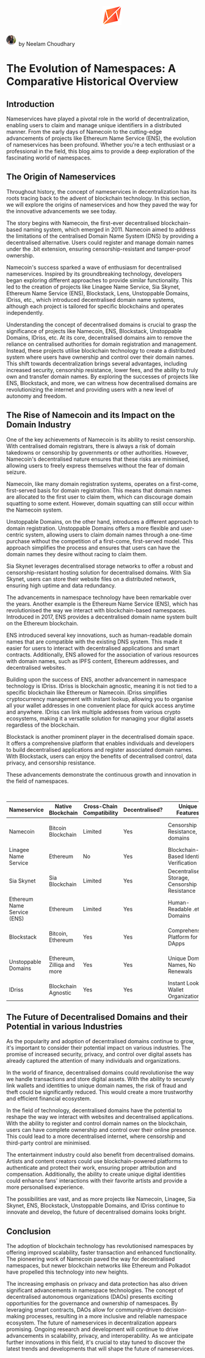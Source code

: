<!---HEADER: DO NOT EDIT!-->
<img src="https://raw.githubusercontent.com/namesys-eth/ccip2-eth-resources/main/graphics/png/logo-mini.png" alt="nchoudhary" style="height: 50px; width:50px; margin-bottom:10px; margin-left:50%; margin-top:-30px;"/>

<img src="https://raw.githubusercontent.com/namesys-eth/ccip2-eth-resources/main/graphics/extra/nchoudhary.png" alt="nchoudhary" style="height: 25px; width:25px; margin-bottom:3px; margin-right:3px;"/> by Neelam Choudhary
<!---HEADER-->

# The Evolution of Namespaces: A Comparative Historical Overview

## Introduction
Nameservices have played a pivotal role in the world of decentralization, enabling users to claim and manage unique identifiers in a distributed manner. From the early days of Namecoin to the cutting-edge advancements of projects like Ethereum Name Service (ENS), the evolution of nameservices has been profound. Whether you're a tech enthusiast or a professional in the field, this blog aims to provide a deep exploration of the fascinating world of namespaces.

## The Origin of Nameservices
Throughout history, the concept of nameservices in decentralization has its roots tracing back to the advent of blockchain technology. In this section, we will explore the origins of nameservices and how they paved the way for the innovative advancements we see today.

The story begins with Namecoin, the first-ever decentralised blockchain-based naming system, which emerged in 2011. Namecoin aimed to address the limitations of the centralised Domain Name System (DNS) by providing a decentralised alternative. Users could register and manage domain names under the .bit extension, ensuring censorship-resistant and tamper-proof ownership.

Namecoin's success sparked a wave of enthusiasm for decentralised nameservices. Inspired by its groundbreaking technology, developers began exploring different approaches to provide similar functionality. This led to the creation of projects like Linagee Name Service, Sia Skynet, Ethereum Name Service (ENS), Blockstack, Lens, Unstoppable Domains, IDriss, etc., which introduced decentralised domain name systems, although each project is tailored for specific blockchains and operates independently.

Understanding the concept of decentralised domains is crucial to grasp the significance of projects like Namecoin, ENS, Blockstack, Unstoppable Domains, IDriss, etc. At its core, decentralised domains aim to remove the reliance on centralised authorities for domain registration and management. Instead, these projects utilise blockchain technology to create a distributed system where users have ownership and control over their domain names. This shift towards decentralization brings several advantages, including increased security, censorship resistance, lower fees, and the ability to truly own and transfer domain names. By exploring the successes of projects like ENS, Blockstack, and more, we can witness how decentralised domains are revolutionizing the internet and providing users with a new level of autonomy and freedom.

## The Rise of Namecoin and its Impact on the Domain Industry
One of the key achievements of Namecoin is its ability to resist censorship. With centralised domain registrars, there is always a risk of domain takedowns or censorship by governments or other authorities. However, Namecoin's decentralised nature ensures that these risks are minimised, allowing users to freely express themselves without the fear of domain seizure.

Namecoin, like many domain registration systems, operates on a first-come, first-served basis for domain registration. This means that domain names are allocated to the first user to claim them, which can discourage domain squatting to some extent. However, domain squatting can still occur within the Namecoin system.

Unstoppable Domains, on the other hand, introduces a different approach to domain registration. Unstoppable Domains offers a more flexible and user-centric system, allowing users to claim domain names through a one-time purchase without the competition of a first-come, first-served model. This approach simplifies the process and ensures that users can have the domain names they desire without racing to claim them.

Sia Skynet leverages decentralised storage networks to offer a robust and censorship-resistant hosting solution for decentralised domains. With Sia Skynet, users can store their website files on a distributed network, ensuring high uptime and data redundancy.

The advancements in namespace technology have been remarkable over the years. Another example is the Ethereum Name Service (ENS), which has revolutionised the way we interact with blockchain-based namespaces. Introduced in 2017, ENS provides a decentralised domain name system built on the Ethereum blockchain.

ENS introduced several key innovations, such as human-readable domain names that are compatible with the existing DNS system. This made it easier for users to interact with decentralised applications and smart contracts. Additionally, ENS allowed for the association of various resources with domain names, such as IPFS content, Ethereum addresses, and decentralised websites.

Building upon the success of ENS, another advancement in namespace technology is IDriss. IDriss is blockchain agnostic, meaning it is not tied to a specific blockchain like Ethereum or Namecoin. IDriss simplifies cryptocurrency management with instant lookup, allowing you to organise all your wallet addresses in one convenient place for quick access anytime and anywhere. IDriss can link multiple addresses from various crypto ecosystems, making it a versatile solution for managing your digital assets regardless of the blockchain.

Blockstack is another prominent player in the decentralised domain space. It offers a comprehensive platform that enables individuals and developers to build decentralised applications and register associated domain names. With Blockstack, users can enjoy the benefits of decentralised control, data privacy, and censorship resistance.

These advancements demonstrate the continuous growth and innovation in the field of namespaces.

&nbsp;
<div class="datatable-begin"></div>

| Nameservice            | Native Blockchain  | Cross-Chain Compatibility | Decentralised? | Unique Features                    | Use Cases                               | Consensus Mechanism |
|------------------------|----------------------|--------------------------|---------------|----------------------------------|----------------------------------------|----------------------|
| Namecoin               | Bitcoin Blockchain  | Limited                  | Yes           | Censorship Resistance, .bit domains | Decentralised Identity, Censorship Resistance | Proof-of-Work       |
| Linagee Name Service   | Ethereum             | No                       | Yes           | Blockchain-Based Identity Verification | Secure Digital Identities                 | Proof-of-Authority |
| Sia Skynet             | Sia Blockchain        | Limited                  | Yes           | Decentralised Storage, Censorship Resistance | Robust Hosting for Decentralised Domains  | Proof-of-Work       |
| Ethereum Name Service (ENS) | Ethereum        | Limited                  | Yes           | Human-Readable .eth Domains        | Decentralised App Integration, IPFS Content | Proof-of-Work       |
| Blockstack             | Bitcoin, Ethereum     | Yes                      | Yes           | Comprehensive Platform for DApps  | Decentralised Applications, Domain Registration | Proof-of-Transfer   |
| Unstoppable Domains     | Ethereum, Zilliqa and more     | Yes                      | Yes           | Unique Domain Names, No Renewals  | Ownership and Censorship Resistance        | Proof-of-Transfer   |
| IDriss                 | Blockchain Agnostic  | Yes                      | Yes           | Instant Lookup, Wallet Organization | Secure Crypto Management          | Not Applicable       |

<div class="datatable-end"></div>

## The Future of Decentralised Domains and their Potential in various Industries
As the popularity and adoption of decentralised domains continue to grow, it's important to consider their potential impact on various industries. The promise of increased security, privacy, and control over digital assets has already captured the attention of many individuals and organizations.

In the world of finance, decentralised domains could revolutionise the way we handle transactions and store digital assets. With the ability to securely link wallets and identities to unique domain names, the risk of fraud and theft could be significantly reduced. This would create a more trustworthy and efficient financial ecosystem.

In the field of technology, decentralised domains have the potential to reshape the way we interact with websites and decentralised applications. With the ability to register and control domain names on the blockchain, users can have complete ownership and control over their online presence. This could lead to a more decentralised internet, where censorship and third-party control are minimised.

The entertainment industry could also benefit from decentralised domains. Artists and content creators could use blockchain-powered platforms to authenticate and protect their work, ensuring proper attribution and compensation. Additionally, the ability to create unique digital identities could enhance fans' interactions with their favorite artists and provide a more personalised experience.

The possibilities are vast, and as more projects like Namecoin, Linagee, Sia Skynet, ENS, Blockstack, Unstoppable Domains, and IDriss continue to innovate and develop, the future of decentralised domains looks bright.

## Conclusion
The adoption of blockchain technology has revolutionised namespaces by offering improved scalability, faster transaction and enhanced functionality. The pioneering work of Namecoin paved the way for decentralised namespaces, but newer blockchain networks like Ethereum and Polkadot have propelled this technology into new heights.

The increasing emphasis on privacy and data protection has also driven significant advancements in namespace technologies. The concept of decentralised autonomous organizations (DAOs) presents exciting opportunities for the governance and ownership of namespaces. By leveraging smart contracts, DAOs allow for community-driven decision-making processes, resulting in a more inclusive and reliable namespace ecosystem. The future of nameservices in decentralization appears promising. Ongoing research and development will continue to drive advancements in scalability, privacy, and interoperability. As we anticipate further innovations in this field, it's crucial to stay tuned to discover the latest trends and developments that will shape the future of nameservices.
